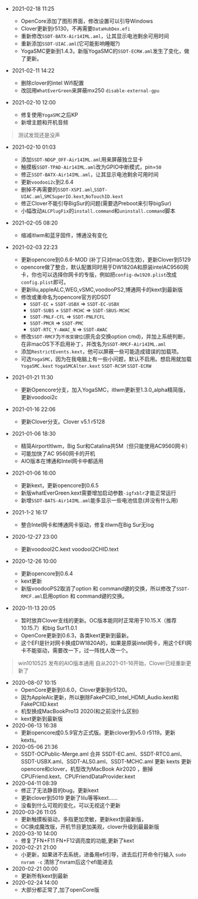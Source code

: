 * 2021-02-18 11:25
    * OpenCore添加了图形界面，修改设置可以引导Windows
    * Clover更新到r5130，不再需要`DataHubDex.efi`
    * 重新修改`SSDT-BATX-Air14IML.aml`，让其显示电池剩余可用时间
    * 重新添加`SSDT-UIAC.aml`(它可能影响睡眠?)
    * YogaSMC更新到1.4.3，新版YogaSMC的`SSDT-ECRW.aml`发生了变化，做了更新。
  
* 2021-02-11 14:22
    * 删除clover的intel Wifi配置
    * 改回用`WhatEverGreen`来屏蔽mx250 `disable-external-gpu`

* 2021-02-10 12:00
    * 修复使用`YogaSMC`之后KP
    * 新增主题和开机音频

> 测试发现还是没声

* 2021-02-10 01:03
    * 添加`SSDT-NDGP_OFF-Air14IML.aml`用来屏蔽独立显卡
    * 触摸板`SSDT-TPAD-Air14IML.aml`改为GPIO中断模式，pin=`50`
    * 修正`SSDT-BATX-Air14IML.aml`，让其显示电池剩余可用时间
    * 更新`voodooi2c`到2.6.4
    * 删掉不再需要的`SSDT-XSPI.aml`,`SSDT-UIAC.aml`,`SMCSuperIO.kext`,`NoTouchID.kext`
    * 修正Clover不能引导BigSur的问题(需要选Preboot来引导bigSur)
    * 小幅改动`ALCPlugFix`的`install.command`和`uninstall.command`脚本

* 2021-02-05 08:20
    * 缩减itlwm和蓝牙固件，博通没有变化 

* 2021-02-03 22:23
    * 更新opencore到0.6.6-MOD (补丁只对macOS生效)，更新Clover到5129
    * opencore做了整合，默认配置同时用于DW1820A和原装intelAC9560网卡，你也可以选择你网卡的专版，例如把`config-dw1920.plist`改成`config.plist`即可。
    * 更新lilu,appleALC,WEG,vSMC,voodooPS2,博通网卡的kext到最新版
    * 修改或重命名为opencore官方的DSDT
        * `SSDT-EC` + `SSDT-USBX` => `SSDT-EC-USBX` 
        * `SSDT-SUBS` + `SSDT-MCHC` => `SSDT-SBUS-MCHC`
        * `SSDT-PNLF-CFL` => `SSDT-PNLFCFL`
        * `SSDT-PMCR` => `SSDT-PMC`
        * `SSDT-RTC_Y-AWAC_N` => `SSDT-AWAC`
    * 修改`SSDT-RMCF`为`不改变键位`(原先会交换option cmd)，并加上系统判断，在非macOS下不启用补丁，并改名为`SSDT-RMCF-Air14IML.aml`
    * 添加`RestrictEvents.kext`，他可以屏蔽一些可能造成错误的加载项。
    * 可选`YogaSMC`，因为在我电脑上有一些小问题，默认不启用。想启用就加载`YogaSMC.kext` `YogaSMCAlter.kext` `SSDT-RCSM` `SSDT-ECRW`

* 2021-01-21 11:30
    * 更新Opencore分支，加入YogaSMC，itlwm更新至1.3.0_alpha精简版，更新voodooi2c

* 2021-01-16 22:06
    * 更新Clover分支。Clover v5.1 r5128

* 2021-01-06 18:30
    * 精简AirportItlwm，Big Sur和Catalina共5M（但只能使用AC9560网卡）
    * 可能加快了AC 9560网卡的开机
    * AIO版本在博通和Intel网卡中都适用
    
* 2021-01-06 16:00
    * 更新kext，更新opencore到0.6.5
    * 新版whatEverGreen.kext需要增加启动参数`-igfxblr`才能正常运行
    * 新增`SSDT-BATS-Air14IML.aml`能多显示一些电池信息(并没有什么用)

* 2021-1-2 16:17
    * 整合Intel网卡和博通网卡驱动，修复itlwm在Big Sur无log

* 2020-12-27 23:00
    * 更新voodooI2C.kext voodooI2CHID.text

* 2020-12-26 10:00
    * 更新opencore到0.6.4
    * kext更新
    * 新版voodooPS2取消了option 和 command键的交换，所以修改了`SSDT-RMCF.aml`启用option 和 command键的交换。
* 2020-11-13 20:05
    * 暂时放弃Clover支线的更新。OC版本能同时正常用于10.15.X（推荐10.15.7）和big Sur11.0.1
    * OpenCore更新到0.6.3，各类kext更新到最新。
    * 这个EFI是针对网卡换成DW1820A的，如果是原装intel网卡，用这个EFI网卡不能驱动，需要改一下，过一阵找人改一个。

> win1010525 发布的AIO版本通用
> 自从2021-01-16开始，Clover已经重新更新了

* 2020-08-07 10:15
    * OpenCore更新到0.6.0，Clover更新到r5120。
    * 因为AppleAlc更新，所以删除FakePCIID_Intel_HDMI_Audio.kext和FakePCIID.kext
    * 机型换成MacBookPro13 2020(和之前没什么区别)
    * kext更新到最新版
* 2020-06-13 16:38 
    * 更新opencore成0.5.9官方正式版。更新clover到v5.0 r5119。更新kexts。
* 2020-05-06 21:36 
    * SSDT-OCPublic-Merge.aml 合并 SSDT-EC.aml、SSDT-RTC0.aml、SSDT-USBX.aml、SSDT-ALS0.aml、SSDT-MCHC.aml 更新 kexts 更新opencore和clover，机型改为MacBook Air2020 ，删掉 CPUFriend.kext、CPUFriendDataProvider.kext
* 2020-04-11 08:39 
    * 修正了无法静音的bug，更新kext
    * 更新clover到5019 更新了lilu等等kext……
    * 没看到什么可观的变化，可以无视这个更新
* 2020-03-26 11:05 
    * 更新触摸板驱动，多指更加灵敏，更新kext到最新版，
    * OC换成魔改版，开机节目更加美观，clover升级到最最新版
* 2020-03-10 14:00 
    * 修复了FN+F11 FN+F12调亮度的功能,更新了kext
* 2020-02-21 21:00 
    * 小更新，如果进不去系统，进备用efi引导，进去后打开命令行输入 `sudo nvram -c` 清除了nvram后这个efi能进去
* 2020-02-21 00:00 
    * 更新所有kext到最新
* 2020-02-24 14:00 
    * 大部分都正常了,加了openCore版
